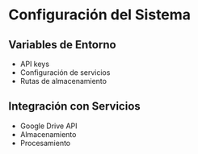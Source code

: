 # Configuración del Sistema

## Variables de Entorno
- API keys
- Configuración de servicios
- Rutas de almacenamiento

## Integración con Servicios
- Google Drive API
- Almacenamiento
- Procesamiento
